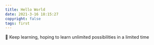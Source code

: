 ```yaml
---
title: Hello World
date: 2021-3-16 18:15:27
copyright: false
tags: first
---
```


🌱 Keep learning, hoping to learn unlimited possibilities in a limited time
